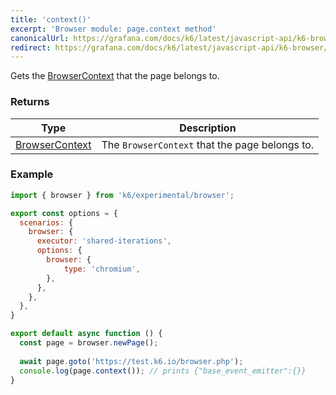 ```yaml
---
title: 'context()'
excerpt: 'Browser module: page.context method'
canonicalUrl: https://grafana.com/docs/k6/latest/javascript-api/k6-browser/page/context/
redirect: https://grafana.com/docs/k6/latest/javascript-api/k6-browser/page/context/
---
```


Gets the [BrowserContext](/javascript-api/k6-experimental/browser/browsercontext/) that the page belongs to.

### Returns

| Type                 | Description                                                                                     |
| ----                 | -----------                                                                                     |
| [BrowserContext](/javascript-api/k6-experimental/browser/browsercontext/)               | The `BrowserContext` that the page belongs to.          |

### Example

<CodeGroup labels={[]}>

```javascript
import { browser } from 'k6/experimental/browser';

export const options = {
  scenarios: {
    browser: {
      executor: 'shared-iterations',
      options: {
        browser: {
            type: 'chromium',
        },
      },
    },
  },
}

export default async function () {
  const page = browser.newPage();
  
  await page.goto('https://test.k6.io/browser.php');
  console.log(page.context()); // prints {"base_event_emitter":{}}
}
```

</CodeGroup>


